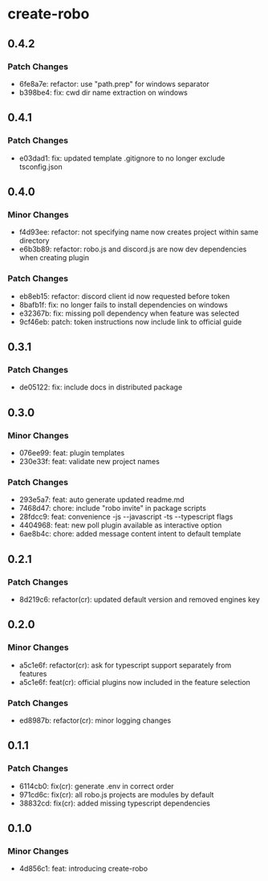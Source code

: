 # create-robo

## 0.4.2

### Patch Changes

- 6fe8a7e: refactor: use "path.prep" for windows separator
- b398be4: fix: cwd dir name extraction on windows

## 0.4.1

### Patch Changes

- e03dad1: fix: updated template .gitignore to no longer exclude tsconfig.json

## 0.4.0

### Minor Changes

- f4d93ee: refactor: not specifying name now creates project within same directory
- e6b3b89: refactor: robo.js and discord.js are now dev dependencies when creating plugin

### Patch Changes

- eb8eb15: refactor: discord client id now requested before token
- 8bafb1f: fix: no longer fails to install dependencies on windows
- e32367b: fix: missing poll dependency when feature was selected
- 9cf46eb: patch: token instructions now include link to official guide

## 0.3.1

### Patch Changes

- de05122: fix: include docs in distributed package

## 0.3.0

### Minor Changes

- 076ee99: feat: plugin templates
- 230e33f: feat: validate new project names

### Patch Changes

- 293e5a7: feat: auto generate updated readme.md
- 7468d47: chore: include "robo invite" in package scripts
- 28fdcc9: feat: convenience -js --javascript -ts --typescript flags
- 4404968: feat: new poll plugin available as interactive option
- 6ae8b4c: chore: added message content intent to default template

## 0.2.1

### Patch Changes

- 8d219c6: refactor(cr): updated default version and removed engines key

## 0.2.0

### Minor Changes

- a5c1e6f: refactor(cr): ask for typescript support separately from features
- a5c1e6f: feat(cr): official plugins now included in the feature selection

### Patch Changes

- ed8987b: refactor(cr): minor logging changes

## 0.1.1

### Patch Changes

- 6114cb0: fix(cr): generate .env in correct order
- 971cd6c: fix(cr): all robo.js projects are modules by default
- 38832cd: fix(cr): added missing typescript dependencies

## 0.1.0

### Minor Changes

- 4d856c1: feat: introducing create-robo

